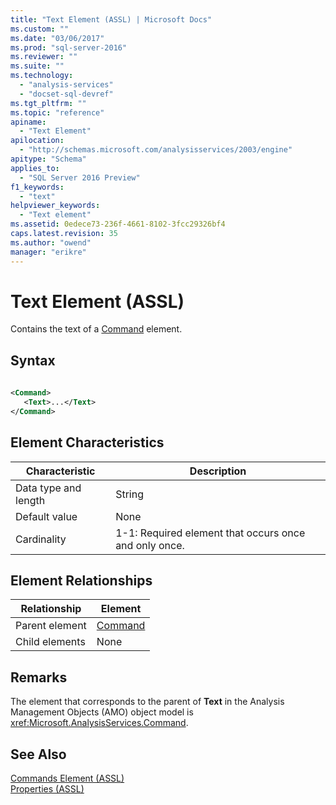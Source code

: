 ```yaml
---
title: "Text Element (ASSL) | Microsoft Docs"
ms.custom: ""
ms.date: "03/06/2017"
ms.prod: "sql-server-2016"
ms.reviewer: ""
ms.suite: ""
ms.technology: 
  - "analysis-services"
  - "docset-sql-devref"
ms.tgt_pltfrm: ""
ms.topic: "reference"
apiname: 
  - "Text Element"
apilocation: 
  - "http://schemas.microsoft.com/analysisservices/2003/engine"
apitype: "Schema"
applies_to: 
  - "SQL Server 2016 Preview"
f1_keywords: 
  - "text"
helpviewer_keywords: 
  - "Text element"
ms.assetid: 0edece73-236f-4661-8102-3fcc29326bf4
caps.latest.revision: 35
ms.author: "owend"
manager: "erikre"
---
```

# Text Element (ASSL)
  Contains the text of a [Command](../../../analysis-services/scripting/objects/command-element-assl.md) element.  
  
## Syntax  
  
```xml  
  
<Command>  
   <Text>...</Text>  
</Command>  
```  
  
## Element Characteristics  
  
|Characteristic|Description|  
|--------------------|-----------------|  
|Data type and length|String|  
|Default value|None|  
|Cardinality|1-1: Required element that occurs once and only once.|  
  
## Element Relationships  
  
|Relationship|Element|  
|------------------|-------------|  
|Parent element|[Command](../../../analysis-services/scripting/objects/command-element-assl.md)|  
|Child elements|None|  
  
## Remarks  
 The element that corresponds to the parent of **Text** in the Analysis Management Objects (AMO) object model is <xref:Microsoft.AnalysisServices.Command>.  
  
## See Also  
 [Commands Element &#40;ASSL&#41;](../../../analysis-services/scripting/collections/commands-element-assl.md)   
 [Properties &#40;ASSL&#41;](../../../analysis-services/scripting/properties/properties-assl.md)  
  
  